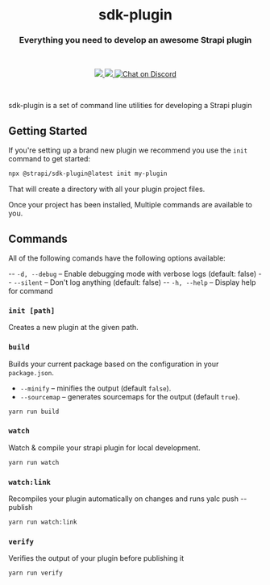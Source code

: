<h1 align="center">sdk-plugin</h1>
<h3 align="center">Everything you need to develop an awesome Strapi plugin</h3>

<br />

<p align="center">
  <a href="https://www.npmjs.com/package/@strapi/sdk-plugin" target="_blank">
    <img src="https://img.shields.io/npm/v/@strapi/sdk-plugin.svg?style=flat&colorA=4945ff&colorB=4945ff" />
  </a>
  <a href="https://www.npmjs.com/package/@strapi/sdk-plugin" target="_blank">
    <img src="https://img.shields.io/npm/dm/@strapi/sdk-plugin.svg?style=flat&colorA=4945ff&colorB=4945ff" />
  </a>
  <a href="https://discord.gg/strapi" target="_blank">
    <img src="https://img.shields.io/discord/811989166782021633?style=flat&colorA=4945ff&colorB=4945ff&label=discord&logo=discord&logoColor=f0f0ff" alt="Chat on Discord" />
  </a>
</p>

<br />

sdk-plugin is a set of command line utilities for developing a Strapi plugin

## Getting Started

If you're setting up a brand new plugin we recommend you use the `init` command to get started:

```sh
npx @strapi/sdk-plugin@latest init my-plugin
```

That will create a directory with all your plugin project files.

Once your project has been installed, Multiple commands are available to you.

## Commands

All of the following comands have the following options available:

-- `-d, --debug` – Enable debugging mode with verbose logs (default: false)
-- `--silent` – Don't log anything (default: false)
-- `-h, --help` – Display help for command

### `init [path]`

Creates a new plugin at the given path.

### `build`

Builds your current package based on the configuration in your `package.json`.

- `--minify` – minifies the output (default `false`).
- `--sourcemap` – generates sourcemaps for the output (default `true`).

```sh
yarn run build
```

### `watch`

Watch & compile your strapi plugin for local development.

```sh
yarn run watch
```

### `watch:link`

Recompiles your plugin automatically on changes and runs yalc push --publish

```sh
yarn run watch:link
```

### `verify`

Verifies the output of your plugin before publishing it

```sh
yarn run verify
```
